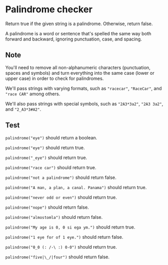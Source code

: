 # Palindrome checker
Return true if the given string is a palindrome. Otherwise, return false.

A palindrome is a word or sentence that's spelled the same way both forward and backward, ignoring punctuation, case, and spacing.

## Note
You'll need to remove all non-alphanumeric characters (punctuation, spaces and symbols) and turn everything into the same case (lower or upper case) in order to check for palindromes.

We'll pass strings with varying formats, such as `"racecar"`, `"RaceCar"`, and `"race CAR"` among others.

We'll also pass strings with special symbols, such as `"2A3*3a2"`, `"2A3 3a2"`, and `"2_A3*3#A2"`.

## Test 
`palindrome("eye")` should return a boolean.

`palindrome("eye")` should return true.

`palindrome("_eye")` should return true.

`palindrome("race car")` should return true.

`palindrome("not a palindrome")` should return false.

`palindrome("A man, a plan, a canal. Panama")` should return true.

`palindrome("never odd or even")` should return true.

`palindrome("nope")` should return false.

`palindrome("almostomla")` should return false.

`palindrome("My age is 0, 0 si ega ym.")` should return true.

`palindrome("1 eye for of 1 eye.")` should return false.

`palindrome("0_0 (: /-\ :) 0-0")` should return true.

`palindrome("five|\_/|four")` should return false.
